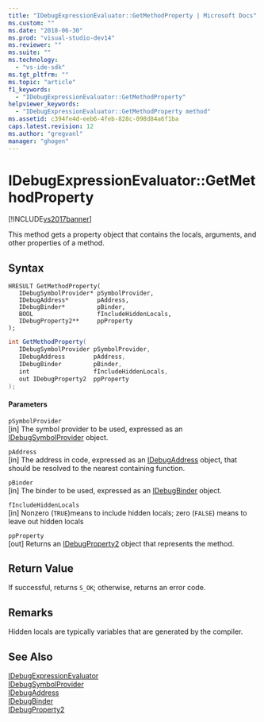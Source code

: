 ```yaml
---
title: "IDebugExpressionEvaluator::GetMethodProperty | Microsoft Docs"
ms.custom: ""
ms.date: "2018-06-30"
ms.prod: "visual-studio-dev14"
ms.reviewer: ""
ms.suite: ""
ms.technology: 
  - "vs-ide-sdk"
ms.tgt_pltfrm: ""
ms.topic: "article"
f1_keywords: 
  - "IDebugExpressionEvaluator::GetMethodProperty"
helpviewer_keywords: 
  - "IDebugExpressionEvaluator::GetMethodProperty method"
ms.assetid: c394fe4d-eeb6-4feb-828c-098d84a6f1ba
caps.latest.revision: 12
ms.author: "gregvanl"
manager: "ghogen"
---
```

# IDebugExpressionEvaluator::GetMethodProperty
[!INCLUDE[vs2017banner](../../../includes/vs2017banner.md)]

This method gets a property object that contains the locals, arguments, and other properties of a method.  
  
## Syntax  
  
```cpp#  
HRESULT GetMethodProperty(   
   IDebugSymbolProvider* pSymbolProvider,  
   IDebugAddress*        pAddress,  
   IDebugBinder*         pBinder,  
   BOOL                  fIncludeHiddenLocals,  
   IDebugProperty2**     ppProperty  
);  
```  
  
```csharp  
int GetMethodProperty(  
   IDebugSymbolProvider pSymbolProvider,   
   IDebugAddress        pAddress,   
   IDebugBinder         pBinder,   
   int                  fIncludeHiddenLocals,   
   out IDebugProperty2  ppProperty  
);  
```  
  
#### Parameters  
 `pSymbolProvider`  
 [in] The symbol provider to be used, expressed as an [IDebugSymbolProvider](../../../extensibility/debugger/reference/idebugsymbolprovider.md) object.  
  
 `pAddress`  
 [in] The address in code, expressed as an [IDebugAddress](../../../extensibility/debugger/reference/idebugaddress.md) object, that should be resolved to the nearest containing function.  
  
 `pBinder`  
 [in] The binder to be used, expressed as an [IDebugBinder](../../../extensibility/debugger/reference/idebugbinder.md) object.  
  
 `fIncludeHiddenLocals`  
 [in] Nonzero (`TRUE`)means to include hidden locals; zero (`FALSE`) means to leave out hidden locals  
  
 `ppProperty`  
 [out] Returns an [IDebugProperty2](../../../extensibility/debugger/reference/idebugproperty2.md) object that represents the method.  
  
## Return Value  
 If successful, returns `S_OK`; otherwise, returns an error code.  
  
## Remarks  
 Hidden locals are typically variables that are generated by the compiler.  
  
## See Also  
 [IDebugExpressionEvaluator](../../../extensibility/debugger/reference/idebugexpressionevaluator.md)   
 [IDebugSymbolProvider](../../../extensibility/debugger/reference/idebugsymbolprovider.md)   
 [IDebugAddress](../../../extensibility/debugger/reference/idebugaddress.md)   
 [IDebugBinder](../../../extensibility/debugger/reference/idebugbinder.md)   
 [IDebugProperty2](../../../extensibility/debugger/reference/idebugproperty2.md)

